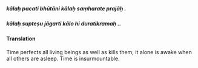 ##### kālaḥ pacati bhūtāni kālaḥ saṃharate prajāḥ .
##### kālaḥ supteṣu jāgarti kālo hi duratikramaḥ ..

#### Translation

Time perfects all living beings as well as kills them; it alone is awake when all others are asleep. Time is insurmountable.